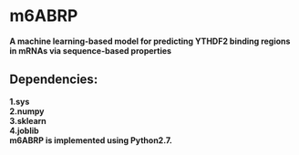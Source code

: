 # m6ABRP
**A machine learning-based model for predicting YTHDF2 binding regions in mRNAs via sequence-based properties**
## Dependencies:
**1.sys**  
**2.numpy**  
**3.sklearn**  
**4.joblib**  
**m6ABRP is implemented using Python2.7.**  
